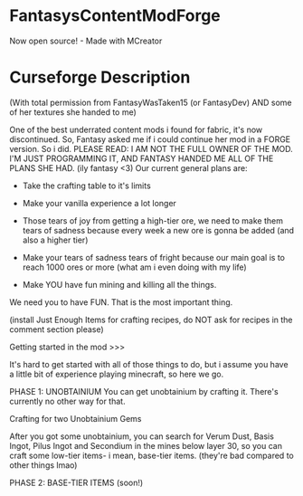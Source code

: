 # FantasysContentModForge
Now open source! - Made with MCreator
# Curseforge Description
(With total permission from FantasyWasTaken15 (or FantasyDev) AND some of her textures she handed to me)

One of the best underrated content mods i found for fabric, it's now discontinued. So, Fantasy asked me if i could continue her mod in a FORGE version. So i did.
PLEASE READ: I AM NOT THE FULL OWNER OF THE MOD. I'M JUST PROGRAMMING IT, AND FANTASY HANDED ME ALL OF THE PLANS SHE HAD.
(ily fantasy <3)
Our current general plans are:
- Take the crafting table to it's limits
- Make your vanilla experience a lot longer

- Those tears of joy from getting a high-tier ore, we need to make them tears of sadness because every week a new ore is gonna be added (and also a higher tier)

- Make your tears of sadness tears of fright because our main goal is to reach 1000 ores or more (what am i even doing with my life)

- Make YOU have fun mining and killing all the things.

 

We need you to have FUN. That is the most important thing.

 

(install Just Enough Items for crafting recipes, do NOT ask for recipes in the comment section please)

Getting started in the mod >>>

 

It's hard to get started with all of those things to do, but i assume you have a little bit of experience playing minecraft, so here we go.

PHASE 1: UNOBTAINIUM
You can get unobtainium by crafting it. There's currently no other way for that.

 

Crafting for two Unobtainium Gems

 

After you got some unobtainium, you can search for Verum Dust, Basis Ingot, Pilus Ingot and Secondium in the mines below layer 30, so you can craft some low-tier items- i mean, base-tier items. (they're bad compared to other things lmao)

PHASE 2: BASE-TIER ITEMS (soon!)

